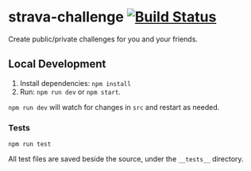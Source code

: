 # strava-challenge [![Build Status](https://travis-ci.org/jmoseley/strava-challenge.svg?branch=master)](https://travis-ci.org/jmoseley/strava-challenge)
Create public/private challenges for you and your friends.

## Local Development

1. Install dependencies: `npm install`
1. Run: `npm run dev` or `npm start`.

`npm run dev` will watch for changes in `src` and restart as needed.

### Tests

`npm run test`

All test files are saved beside the source, under the `__tests__` directory.
